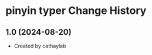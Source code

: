 pinyin typer Change History
====================

1.0 (2024-08-20)
----------------
* Created by cathaylab
